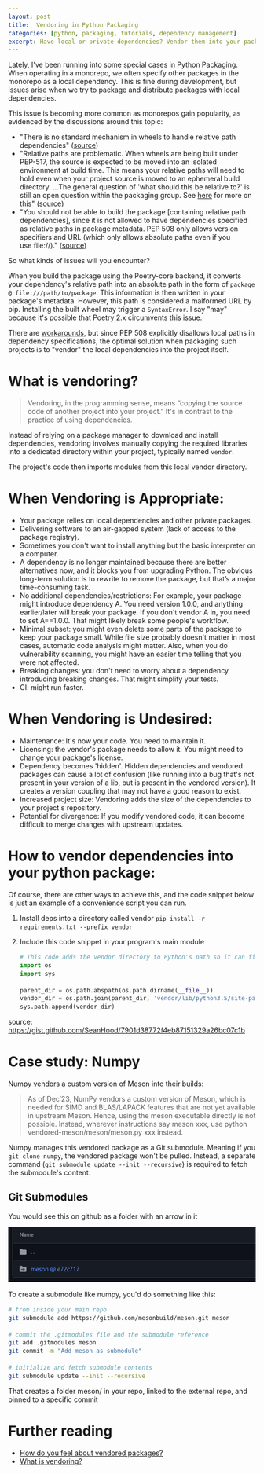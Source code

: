 ```yaml
---
layout: post
title:  Vendoring in Python Packaging
categories: [python, packaging, tutorials, dependency management]
excerpt: Have local or private dependencies? Vendor them into your package.
---
```


Lately, I've been running into some special cases in Python Packaging. When operating in a monorepo, we often specify other packages in the monorepo as a local dependency. This is fine during development, but issues arise when we try to package and distribute packages with local dependencies.

This issue is becoming more common as monorepos gain popularity, as evidenced by the discussions around this topic:
* "There is no standard mechanism in wheels to handle relative path dependencies" ([source](https://github.com/python-poetry/poetry/issues/4868))
* "Relative paths are problematic. When wheels are being built under PEP-517, the source is expected to be moved into an isolated environment at build time. This means your relative paths will need to hold even when your project source is moved to an ephemeral build directory. ...The general question of 'what should this be relative to?' is still an open question within the packaging group. See [here](https://discuss.python.org/t/what-is-the-correct-interpretation-of-path-based-pep-508-uri-reference/2815) for more on this" ([source](https://github.com/python-poetry/poetry/issues/4868))
* "You should not be able to build the package [containing relative path dependencies], since it is not allowed to have dependencies specified as relative paths in package metadata. PEP 508 only allows version specifiers and URL (which only allows absolute paths even if you use file://)." ([source](https://github.com/pypa/pip/issues/9127))

So what kinds of issues will you encounter?

When you build the package using the Poetry-core backend, it converts your dependency's relative path into an absolute path in the form of `package @ file:///path/to/package`. This information is then written in your package's metadata. However, this path is considered a malformed URL by pip. Installing the built wheel may trigger a `SyntaxError`. I say "may" because it's possible that Poetry 2.x circumvents this issue.

There are [workarounds](https://921kiyo.com/python-packaging-edge-cases/#:~:text=December%2030%2C%202021%204%20minute,by%20Jon%20Cartagena%20on%20Unsplash), but since PEP 508 explicitly disallows local paths in dependency specifications, the optimal solution when packaging such projects is to "vendor" the local dependencies into the project itself.

# What is vendoring?
> Vendoring, in the programming sense, means “copying the source code of another project into your project.” It's in contrast to the practice of using dependencies.

Instead of relying on a package manager to download and install dependencies, vendoring involves manually copying the required libraries into a dedicated directory within your project, typically named `vendor`.

The project's code then imports modules from this local vendor directory.

# When Vendoring is Appropriate:
* Your package relies on local dependencies and other private packages.
* Delivering software to an air-gapped system (lack of access to the package registry). 
* Sometimes you don't want to install anything but the basic interpreter on a computer.
* A dependency is no longer maintained because there are better alternatives now, and it blocks you from upgrading Python. The obvious long-term solution is to rewrite to remove the package, but that’s a major time-consuming task. 
* No additional dependencies/restrictions: For example, your package might introduce dependency A. You need version 1.0.0, and anything earlier/later will break your package. If you don't vendor A in, you need to set A==1.0.0. That might likely break some people's workflow.
* Minimal subset: you might even delete some parts of the package to keep your package small. While file size probably doesn't matter in most cases, automatic code analysis might matter. Also, when you do vulnerability scanning, you might have an easier time telling that you were not affected.
* Breaking changes: you don't need to worry about a dependency introducing breaking changes. That might simplify your tests.
* CI: might run faster.

# When Vendoring is Undesired:
* Maintenance: It's now your code. You need to maintain it.
* Licensing: the vendor's package needs to allow it. You might need to change your package's license.
* Dependency becomes 'hidden'. Hidden dependencies and vendored packages can cause a lot of confusion (like running into a bug that's not present in your version of a lib, but is present in the vendored version). It creates a version coupling that may not have a good reason to exist.
* Increased project size: Vendoring adds the size of the dependencies to your project's repository.
* Potential for divergence: If you modify vendored code, it can become difficult to merge changes with upstream updates.

# How to vendor dependencies into your python package:
Of course, there are other ways to achieve this, and the code snippet below is just an example of a convenience script you can run.

1. Install deps into a directory called vendor
`pip install -r requirements.txt --prefix vendor`

2. Include this code snippet in your program's main module

    ```py
    # This code adds the vendor directory to Python's path so it can find the modules
    import os
    import sys

    parent_dir = os.path.abspath(os.path.dirname(__file__))
    vendor_dir = os.path.join(parent_dir, 'vendor/lib/python3.5/site-packages')
    sys.path.append(vendor_dir)
    ```

source: https://gist.github.com/SeanHood/7901d38772f4eb87151329a26bc07c1b

# Case study: Numpy
Numpy [vendors](https://numpy.org/doc/stable/building/understanding_meson.html) a custom version of Meson into their builds:
> As of Dec’23, NumPy vendors a custom version of Meson, which is needed for SIMD and BLAS/LAPACK features that are not yet available in upstream Meson. Hence, using the meson executable directly is not possible. Instead, wherever instructions say meson xxx, use python vendored-meson/meson/meson.py xxx instead.

Numpy manages this vendored package as a Git submodule. Meaning if you `git clone numpy`, the vendored package won't be pulled. Instead, a separate command (`git submodule update --init --recursive`) is required to fetch the submodule's content.

## Git Submodules

You would see this on github as a folder with an arrow in it

![A submodule icon](/assets/submodule.png)

To create a submodule like numpy, you'd do something like this:

```bash
# from inside your main repo
git submodule add https://github.com/mesonbuild/meson.git meson

# commit the .gitmodules file and the submodule reference
git add .gitmodules meson
git commit -m "Add meson as submodule"

# initialize and fetch submodule contents
git submodule update --init --recursive
```
That creates a folder meson/ in your repo, linked to the external repo, and pinned to a specific commit

# Further reading
* [How do you feel about vendored packages?](https://www.reddit.com/r/Python/comments/132jk6l/how_do_you_feel_about_vendored_packages/)
* [What is vendoring?](https://stackoverflow.com/questions/11378921/what-does-the-term-vendoring-or-to-vendor-mean-for-ruby-on-rails)